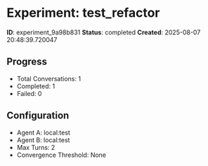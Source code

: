 # Experiment: test_refactor

**ID**: experiment_9a98b831
**Status**: completed
**Created**: 2025-08-07 20:48:39.720047

## Progress

- Total Conversations: 1
- Completed: 1
- Failed: 0

## Configuration

- Agent A: local:test
- Agent B: local:test
- Max Turns: 2
- Convergence Threshold: None
